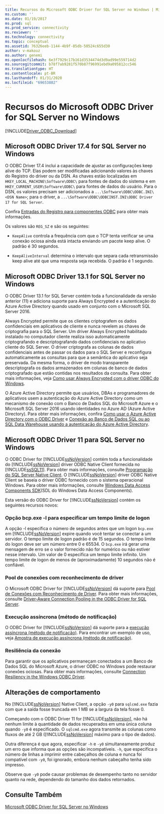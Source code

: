 ```yaml
---
title: Recursos do Microsoft ODBC Driver for SQL Server no Windows | Microsoft Docs
ms.custom: ''
ms.date: 01/19/2017
ms.prod: sql
ms.prod_service: connectivity
ms.reviewer: ''
ms.technology: connectivity
ms.topic: conceptual
ms.assetid: 76326eeb-1144-4b9f-85db-50524c655d30
author: v-makouz
ms.author: genemi
ms.openlocfilehash: 6e3f7929c17b161d3534474d3d9ad99e559714d2
ms.sourcegitcommit: b78f7ab9281f570b87f96991ebd9a095812cc546
ms.translationtype: HT
ms.contentlocale: pt-BR
ms.lasthandoff: 01/31/2020
ms.locfileid: "69653802"
---
```

# <a name="features-of-the-microsoft-odbc-driver-for-sql-server-on-windows"></a>Recursos do Microsoft ODBC Driver for SQL Server no Windows
[!INCLUDE[Driver_ODBC_Download](../../../includes/driver_odbc_download.md)]

    
## <a name="microsoft-odbc-driver-174-for-sql-server-on-windows"></a>Microsoft ODBC Driver 17.4 for SQL Server no Windows

O ODBC Driver 17.4 inclui a capacidade de ajustar as configurações keep alive do TCP. Elas podem ser modificadas adicionando valores às chaves do Registro do driver ou da DSN. As chaves estão localizadas em `HKEY_LOCAL_MACHINE\Software\ODBC\` para fontes de dados do sistema e em `HKEY_CURRENT_USER\Software\ODBC\` para fontes de dados do usuário. Para o DSN, os valores precisam ser adicionados a `...\Software\ODBC\ODBC.INI\<DSN Name>`; para o driver, a `...\Software\ODBC\ODBCINST.INI\ODBC Driver 17 for SQL Server`.

Confira [Entradas do Registro para componentes ODBC](../../../odbc/reference/install/registry-entries-for-odbc-components.md) para obter mais informações.

Os valores são `REG_SZ` e são os seguintes:

- `KeepAlive` controla a frequência com que o TCP tenta verificar se uma conexão ociosa ainda está intacta enviando um pacote keep alive. O padrão é 30 segundos.

- `KeepAliveInterval` determina o intervalo que separa cada retransmissão keep alive até que uma resposta seja recebida. O padrão é 1 segundo.



## <a name="microsoft-odbc-driver-131-for-sql-server-on-windows"></a>Microsoft ODBC Driver 13.1 for SQL Server no Windows

O ODBC Driver 13.1 for SQL Server contém toda a funcionalidade da versão anterior (11) e adiciona suporte para Always Encrypted e a autenticação do Azure Active Directory quando usado em conjunto com o Microsoft SQL Server 2016.  
  
Always Encrypted permite que os clientes criptografem os dados confidenciais em aplicativos de cliente e nunca revelem as chaves de criptografia para o SQL Server. Um driver Always Encrypted habilitado instalado no computador cliente realiza isso automaticamente criptografando e descriptografando dados confidenciais no aplicativo cliente do SQL Server. O driver criptografa as colunas de dados confidenciais antes de passar os dados para o SQL Server e reconfigura automaticamente as consultas para que a semântica do aplicativo seja preservada. Da mesma forma, o driver de modo transparente descriptografa os dados armazenados em colunas de banco de dados criptografado que estão contidas nos resultados da consulta. Para obter mais informações, veja [Como usar Always Encrypted com o driver ODBC do Windows](../../../connect/odbc/using-always-encrypted-with-the-odbc-driver.md).
 
O Azure Active Directory permite que usuários, DBAs e programadores de aplicativos usem a autenticação do Azure Active Directory como um mecanismo de conexão com o Banco de Dados SQL do Microsoft Azure e o Microsoft SQL Server 2016 usando identidades no Azure AD (Azure Active Directory). Para obter mais informações, confira [Como usar o Azure Active Directory com o ODBC Driver](../../../connect/odbc/using-azure-active-directory.md) e [Conexão ao Banco de Dados SQL ou ao SQL Data Warehouse usando a autenticação do Azure Active Directory](https://azure.microsoft.com/documentation/articles/sql-database-aad-authentication/).   
  
## <a name="microsoft-odbc-driver-11-for-sql-server-on-windows"></a>Microsoft ODBC Driver 11 para SQL Server no Windows  

O ODBC Driver for [!INCLUDE[ssNoVersion](../../../includes/ssnoversion-md.md)] contém toda a funcionalidade do [!INCLUDE[ssNoVersion](../../../includes/ssnoversion-md.md)] driver ODBC Native Client fornecida no [!INCLUDE[ssSQL11](../../../includes/sssql11-md.md)]. Para obter mais informações, consulte [Programação do SQL Server Native Client](../../../relational-databases/native-client/sql-server-native-client-programming.md). O [!INCLUDE[ssNoVersion](../../../includes/ssnoversion-md.md)] driver ODBC Native Client se baseia o driver ODBC fornecido com o sistema operacional Windows. Para obter mais informações, consulte [Windows Data Access Components SDK](https://msdn.microsoft.com/library/aa968814(VS.85).aspx)(SDL do Windows Data Access Components).  
  
Esta versão do ODBC Driver for [!INCLUDE[ssNoVersion](../../../includes/ssnoversion-md.md)] contém os seguintes recursos novos:  
  
### <a name="bcpexe--l-option-for-specifying-a-login-timeout"></a>Opção bcp.exe -l para especificar um tempo limite de logon
 
A opção -l especifica o número de segundos antes que um logon `bcp.exe` em [!INCLUDE[ssNoVersion](../../../includes/ssnoversion-md.md)] expire quando você tentar se conectar a um servidor. O tempo limite de logon padrão é de 15 segundos. O tempo limite do logon deve ser um número entre 0 e 65534. O `bcp.exe` irá gerar uma mensagem de erro se o valor fornecido não for numérico ou não estiver nesse intervalo. Um valor de 0 especifica um tempo limite infinito. Um tempo limite de logon de menos de (aproximadamente) 10 segundos não é confiável.  
  
### <a name="driver-aware-connection-pooling"></a>Pool de conexões com reconhecimento de driver  
O Microsoft ODBC Driver for [!INCLUDE[ssNoVersion](../../../includes/ssnoversion-md.md)] dá suporte para [Pool de Conexões com Reconhecimento de Driver](https://msdn.microsoft.com/library/hh405031(VS.85).aspx). Para obter mais informações, consulte [Driver-Aware Connection Pooling in the ODBC Driver for SQL Server](../../../connect/odbc/windows/driver-aware-connection-pooling-in-the-odbc-driver-for-sql-server.md).  
  
### <a name="asynchronous-execution-notification-method"></a>Execução assíncrona (método de notificação)  
O ODBC Driver for [!INCLUDE[ssNoVersion](../../../includes/ssnoversion-md.md)] dá suporte para a [execução assíncrona (método de notificação)](https://msdn.microsoft.com/library/hh405038(VS.85).aspx). Para encontrar um exemplo de uso, veja [Amostra de execução assíncrona &#40;método de notificação&#41;](../../../connect/odbc/windows/asynchronous-execution-notification-method-sample.md).  
  
### <a name="connection-resiliency"></a>Resiliência da conexão
Para garantir que os aplicativos permaneçam conectados a um Banco de Dados SQL do Microsoft Azure, o driver ODBC no Windows pode restaurar conexões ociosas. Para obter mais informações, consulte [Connection Resiliency in the Windows ODBC Driver](../../../connect/odbc/windows/connection-resiliency-in-the-windows-odbc-driver.md).  
  
## <a name="behavior-changes"></a>Alterações de comportamento

No [!INCLUDE[ssNoVersion](../../../includes/ssnoversion-md.md)] Native Client, a opção `-y0` para `sqlcmd.exe` fazia com que a saída fosse truncada em 1 MB se a largura da tela fosse 0.
  
Começando com o ODBC Driver 11 for [!INCLUDE[ssNoVersion](../../../includes/ssnoversion-md.md)], não há nenhum limite à quantidade de dados recuperados em uma única coluna quando `-y0` é especificado. O `sqlcmd.exe` agora transmite as colunas como fluxos de até 2 GB ([!INCLUDE[ssNoVersion](../../../includes/ssnoversion-md.md)] máximo para o tipo de dados).  
  
Outra diferença é que agora, especificar `-h` e `-y0` simultaneamente produz um erro que informa que as opções são incompatíveis. `-h`, que especifica o número de linhas a imprimir entre cabeçalhos de coluna e nunca foi compatível com `-y0`, foi ignorado, embora nenhum cabeçalho tenha sido impresso.
  
Observe que `-y0` pode causar problemas de desempenho tanto no servidor quanto na rede, dependendo do tamanho dos dados retornados.

## <a name="see-also"></a>Consulte Também  
[Microsoft ODBC Driver for SQL Server no Windows](../../../connect/odbc/windows/microsoft-odbc-driver-for-sql-server-on-windows.md)  
